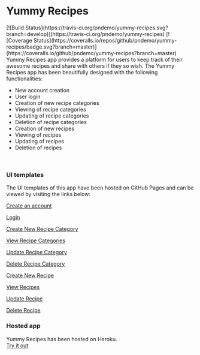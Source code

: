<h1>Yummy Recipes</h1>
[![Build Status](https://travis-ci.org/pndemo/yummy-recipes.svg?branch=develop)](https://travis-ci.org/pndemo/yummy-recipes)
[![Coverage Status](https://coveralls.io/repos/github/pndemo/yummy-recipes/badge.svg?branch=master)](https://coveralls.io/github/pndemo/yummy-recipes?branch=master)
Yummy Recipes app provides a platform for users to keep track of their awesome recipes and share with others if they so wish.
The Yummy Recipes app has been beautifully designed with the following functionalities:
<br/>
<ul>
<li>New account creation</li>
<li>User login</li>
<li>Creation of new recipe categories</li>
<li>Viewing of recipe categories</li>
<li>Updating of recipe categories</li>
<li>Deletion of recipe categories</li>
<li>Creation of new recipes</li>
<li>Viewing of recipes</li>
<li>Updating of recipes</li>
<li>Deletion of recipes</li>
</ul>
<br/>
<h3>UI templates</h3>
The UI templates of this app have been hosted on GitHub Pages and can be viewed by visiting the links below:

<a href="https://pndemo.github.io/yummy-recipes/designs/UI/register.html">Create an account<a>

<a href="https://pndemo.github.io/yummy-recipes/designs/UI/login.html">Login<a>
  
<a href="https://pndemo.github.io/yummy-recipes/designs/UI/create_recipe_category.html">Create New Recipe Category<a>
  
<a href="https://pndemo.github.io/yummy-recipes/designs/UI/recipe_categories.html">View Recipe Categories<a>
  
<a href="https://pndemo.github.io/yummy-recipes/designs/UI/update_recipe_category.html">Update Recipe Category<a>
  
<a href="https://pndemo.github.io/yummy-recipes/designs/UI/delete_recipe_category.html">Delete Recipe Category<a>
  
<a href="https://pndemo.github.io/yummy-recipes/designs/UI/create_recipe.html">Create New Recipe<a>
  
<a href="https://pndemo.github.io/yummy-recipes/designs/UI/recipes.html">View Recipes<a>
  
<a href="https://pndemo.github.io/yummy-recipes/designs/UI/update_recipe.html">Update Recipe<a>
  
<a href="https://pndemo.github.io/yummy-recipes/designs/UI/delete_recipe.html">Delete Recipe<a>

<h3>Hosted app</h3>
Yummy Recipes has been hosted on Heroku.<br/>
<a href="https://pndemo.github.io/yummy-recipes/">Try it out</a>
